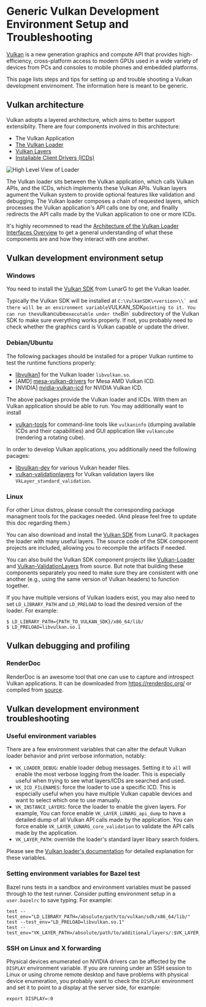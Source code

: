 # Generic Vulkan Development Environment Setup and Troubleshooting

[Vulkan](https://www.khronos.org/vulkan/) is a new generation graphics and
compute API that provides high-efficiency, cross-platform access to modern GPUs
used in a wide variety of devices from PCs and consoles to mobile phones and
embedded platforms.

This page lists steps and tips for setting up and trouble shooting a Vulkan
development envirnoment. The information here is meant to be generic.

## Vulkan architecture

Vulkan adopts a layered architecture, which aims to better support extensiblity.
There are four components involved in this architecture:

*   The Vulkan Application
*   [The Vulkan Loader][VulkanLoader]
*   [Vulkan Layers][VulkanLayer]
*   [Installable Client Drivers (ICDs)][VulkanICD]

![High Level View of Loader][VulkanArchPicture]

The Vulkan loader sits between the Vulkan application, which calls Vulkan APIs,
and the ICDs, which implements these Vulkan APIs. Vulkan layers agument the
Vulkan system to provide optional features like validation and debugging. The
Vulkan loader composes a chain of requested layers, which processes the Vulkan
application's API calls one by one, and finallly redirects the API calls made by
the Vulkan application to one or more ICDs.

It's highly recommned to read the
[Architecture of the Vulkan Loader Interfaces Overview][VulkanArchOverview] to
get a general understanding of what these components are and how they interact
with one another.

## Vulkan development environment setup

### Windows

You need to install the [Vulkan SDK][VulkanSDK] from LunarG to get the Vulkan
loader.

Typically the Vulkan SDK will be installed at ``C:\VulkanSDK\<version>\\` and
there will be an environment variable``VULKAN_SDK`pointing to it. You can run
the`vulkancube`executable under the`Bin\` subdirectory of the Vulkan SDK to make
sure everything works properly. If not, you probably need to check whether the
graphics card is Vulkan capable or update the driver.

### Debian/Ubuntu

The following packages should be installed for a proper Vulkan runtime to test
the runtime functions properly:

*   [libvulkan1][PackageLibVulkan1] for the Vulkan loader `libvulkan.so`.
*   [AMD] [mesa-vulkan-drivers][PackageMesaVulkan] for Mesa AMD Vulkan ICD.
*   [NVIDIA] [nvidia-vulkan-icd][PackageNvidiaVulkan] for NVIDIA Vulkan ICD.

The above packages provide the Vulkan loader and ICDs. With them an Vulkan
application should be able to run. You may additionally want to install

*   [vulkan-tools][PackageVulkanTools] for command-line tools like `vulkaninfo`
    (dumping available ICDs and their capabilities) and GUI application like
    `vulkancube` (rendering a rotating cube).

In order to develop Vulkan applications, you additionally need the following
pacages:

*   [libvulkan-dev][PackageVulkanDev] for various Vulkan header files.
*   [vulkan-validationlayers][PackageVulkanValidation] for Vulkan validation
    layers like `VkLayer_standard_validation`.

### Linux

For other Linux distros, please consult the corresponding package managment
tools for the packages needed. (And please feel free to update this doc
regarding them.)

You can also download and install the [Vulkan SDK][VulkanSDK] from LunarG. It
packages the loader with many useful layers. The source code of the SDK
component projects are included, allowing you to recompile the artifacts if
needed.

You can also build the Vulkan SDK component projects like
[Vulkan-Loader][VulkanLoaderSource] and
[Vulkan-ValidationLayers][VulkanValidationLayersSource] from source. But note
that building these components separately you need to make sure they are
consistent with one another (e.g., using the same version of Vulkan headers) to
function together.

If you have multiple versions of Vulkan loaders exist, you may also need to set
`LD_LIBRARY_PATH` and `LD_PRELOAD` to load the desired version of the loader.
For example:

```shell
$ LD_LIBRARY_PATH={PATH_TO_VULKAN_SDK}/x86_64/lib/
$ LD_PRELOAD=libvulkan.so.1
```

## Vulkan debugging and profiling

### RenderDoc

RenderDoc is an awesome tool that one can use to capture and introspect Vulkan
applications. It can be downloaded from https://renderdoc.org/ or compiled
from [source][RenderDocSource].

## Vulkan development environment troubleshooting

### Useful environment variables

There are a few environment variables that can alter the default Vulkan loader
behavior and print verbose information, notably:

*   `VK_LOADER_DEBUG`: enable loader debug messages. Setting it to `all` will
    enable the most verbose logging from the loader. This is especially useful
    when trying to see what layers/ICDs are searched and used.
*   `VK_ICD_FILENAMES`: force the loader to use a specific ICD. This is
    especially useful when you have multiple Vulkan capable devices and want
    to select which one to use manually.
*   `VK_INSTANCE_LAYERS`: force the loader to enable the given layers. For
    example, You can force enable `VK_LAYER_LUNARG_api_dump` to have a detailed
    dump of all Vulkan API calls made by the application. You can force enable
    `VK_LAYER_LUNARG_core_validation` to validate the API calls made by the
    application.
*   `VK_LAYER_PATH`: override the loader's standard layer libary search folders.

Please see the [Vulkan loader's documentation][VulkanLoaderEnvVars] for detailed
explanation for these variables.

### Setting environment variables for Bazel test

Bazel runs tests in a sandbox and environment variables must be passed through
to the test runner. Consider putting environment setup in a `user.bazelrc` to
save typing. For example:

```
test --test_env="LD_LIBRARY_PATH=/absolute/path/to/vulkan/sdk/x86_64/lib/"
test --test_env="LD_PRELOAD=libvulkan.so.1"
test --test_env="VK_LAYER_PATH=/absolute/path/to/additional/layers/:$VK_LAYER_PATH"
```

### SSH on Linux and X forwarding

Physical devices enumerated on NVIDIA drivers can be affected by the `DISPLAY`
environment variable. If you are running under an SSH session to Linux or using
chrome remote desktop and have problems with physical device enumeration, you
probably want to check the `DISPLAY` environment and set it to point to a
display at the server side, for example:

```
export DISPLAY=:0
```

[VulkanArchOverview]: https://github.com/KhronosGroup/Vulkan-Loader/blob/master/loader/LoaderAndLayerInterface.md#overview
[VulkanArchPicture]: https://raw.githubusercontent.com/KhronosGroup/Vulkan-Loader/master/loader/images/high_level_loader.png
[VulkanICD]: https://github.com/KhronosGroup/Vulkan-Loader/blob/master/loader/LoaderAndLayerInterface.md#installable-client-drivers
[VulkanLayer]: https://github.com/KhronosGroup/Vulkan-Loader/blob/master/loader/LoaderAndLayerInterface.md#layers
[VulkanLoader]: https://github.com/KhronosGroup/Vulkan-Loader/blob/master/loader/LoaderAndLayerInterface.md#the-loader
[VulkanLoaderEnvVars]: https://github.com/KhronosGroup/Vulkan-Loader/blob/master/loader/LoaderAndLayerInterface.md#table-of-debug-environment-variables
[VulkanLoaderSource]: https://github.com/KhronosGroup/Vulkan-Loader
[VulkanSDK]: https://www.lunarg.com/vulkan-sdk/
[VulkanValidationLayersSource]: https://github.com/KhronosGroup/Vulkan-ValidationLayers
[PackageLibVulkan1]: https://packages.ubuntu.com/focal/libvulkan1
[PackageMesaVulkan]: https://packages.ubuntu.com/focal/mesa-vulkan-drivers
[PackageNvidiaVulkan]: https://packages.debian.org/buster/nvidia-vulkan-icd
[PackageVulkanDev]: https://packages.ubuntu.com/focal/libvulkan-dev
[PackageVulkanTools]: https://packages.ubuntu.com/focal/vulkan-tools
[PackageVulkanValidation]: https://packages.ubuntu.com/eoan/vulkan-validationlayers
[RenderDocSource]: https://github.com/baldurk/renderdoc
